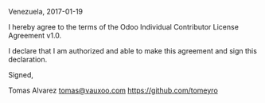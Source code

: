 Venezuela, 2017-01-19

I hereby agree to the terms of the Odoo Individual Contributor License
Agreement v1.0.

I declare that I am authorized and able to make this agreement and sign this
declaration.

Signed,

Tomas Alvarez tomas@vauxoo.com https://github.com/tomeyro
